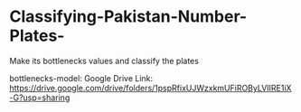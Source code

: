 # Classifying-Pakistan-Number-Plates-
Make its bottlenecks values and classify the plates

bottlenecks-model:
Google Drive Link: https://drive.google.com/drive/folders/1pspRfixUJWzxkmUFiROByLVIIRE1iX-G?usp=sharing 
